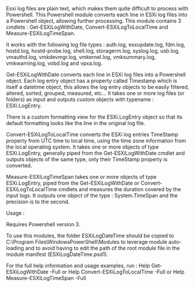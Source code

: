 Esxi log files are plain text, which makes them quite difficult to process with Powershell.
This Powershell module converts each line in ESXi log files into a Powershell object, allowing further processing.
This module contains 3 cmdlets : Get-ESXiLogWithDate, Convert-ESXiLogToLocalTime and Measure-ESXiLogTimeSpan.

It works with the following log file types : auth.log, esxupdate.log, fdm.log, hostd.log, hostd-probe.log, shell.log,
storagerm.log, syslog.log, usb.log, vmauthd.log, vmkdevmgr.log, vmkernel.log, vmksummary.log, vmkwarning.log, vobd.log
and vpxa.log.

Get-ESXiLogWithDate converts each line in ESXi log files into a Powershell object.
Each log entry object has a property called Timestamp which is itself a datetime object, this allows the log entry
objects to be easily filtered, altered, sorted, grouped, measured, etc...
It takes one or more log files (or folders) as input and outputs custom objects with typename : ESXi.LogEntry.

There is a custom formatting view for the ESXi.LogEntry object so that its default formatting looks like the line in
the original log file.

Convert-ESXiLogToLocalTime converts the ESXi log entries TimeStamp property from UTC time to local time, using the
time zone information from the local operating system.
It takes one or more objects of type ESXi.LogEntry, generally piped from the Get-ESXiLogWithDate cmdlet and outputs
objects of the same type, only their TimeStamp property is converted.

Measure-ESXiLogTimeSpan takes one or more objects of type ESXi.LogEntry, piped from the Get-ESXiLogWithDate or 
Convert-ESXiLogToLocalTime cmdlets and measures the duration covered by the input logs.
It outputs one object of the type : System.TimeSpan and the precision is to the second.

Usage :

Requires Powershell version 3.

To use this modules, the folder ESXiLogDateTime should be copied to C:\Program Files\WindowsPowerShell\Modules to leverage
module auto-loading and to avoid having to edit the path of the root module file in the module manifest (ESXiLogDateTime.psd1).

For the full help information and usage examples, run :
Help Get-ESXiLogWithDate -Full
or
Help Convert-ESXiLogToLocalTime -Full
or
Help Measure-ESXiLogTimeSpan -Full

